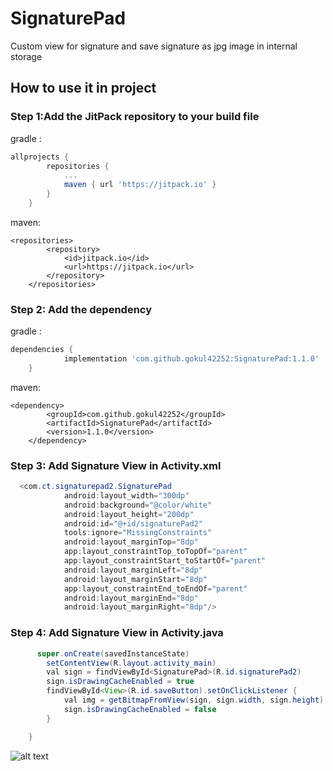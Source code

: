 # SignaturePad
Custom view for signature and save signature as jpg image in internal storage

## How to use it in project

### Step 1:Add the JitPack repository to your build file

gradle :

```gradle
allprojects {
		repositories {
			...
			maven { url 'https://jitpack.io' }
		}
	}
```
maven:
```maven
<repositories>
		<repository>
		    <id>jitpack.io</id>
		    <url>https://jitpack.io</url>
		</repository>
	</repositories>
```
### Step 2: Add the dependency

gradle :
```gradle
dependencies {
	        implementation 'com.github.gokul42252:SignaturePad:1.1.0'
	}
```
maven:
```maven
<dependency>
	    <groupId>com.github.gokul42252</groupId>
	    <artifactId>SignaturePad</artifactId>
	    <version>1.1.0</version>
	</dependency>
```

### Step 3: Add Signature View in Activity.xml
```java
  <com.ct.signaturepad2.SignaturePad
            android:layout_width="300dp"
            android:background="@color/white"
            android:layout_height="200dp"
            android:id="@+id/signaturePad2"
            tools:ignore="MissingConstraints"
            android:layout_marginTop="8dp"
            app:layout_constraintTop_toTopOf="parent"
            app:layout_constraintStart_toStartOf="parent"
            android:layout_marginLeft="8dp"
            android:layout_marginStart="8dp"
            app:layout_constraintEnd_toEndOf="parent"
            android:layout_marginEnd="8dp"
            android:layout_marginRight="8dp"/>
```
### Step 4: Add Signature View in Activity.java
```java
      super.onCreate(savedInstanceState)
        setContentView(R.layout.activity_main)
        val sign = findViewById<SignaturePad>(R.id.signaturePad2)
        sign.isDrawingCacheEnabled = true
        findViewById<View>(R.id.saveButton).setOnClickListener {
            val img = getBitmapFromView(sign, sign.width, sign.height)
            sign.isDrawingCacheEnabled = false
        }

    }
```
![alt text](http://url/to/img.png)

